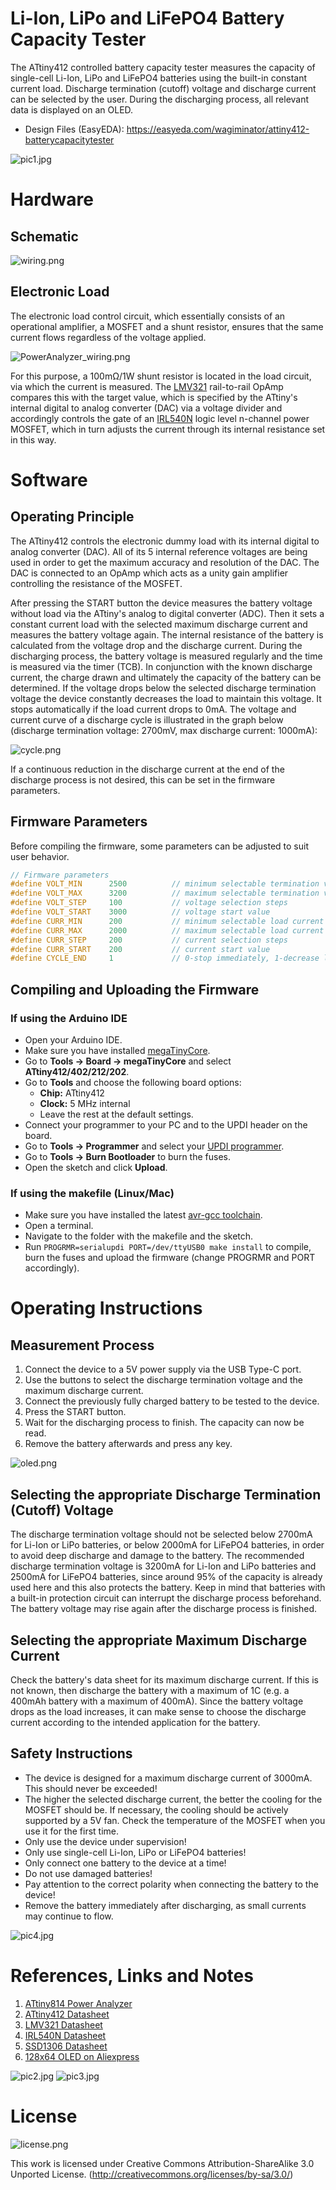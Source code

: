 # Li-Ion, LiPo and LiFePO4 Battery Capacity Tester
The ATtiny412 controlled battery capacity tester measures the capacity of single-cell Li-Ion, LiPo and LiFePO4 batteries using the built-in constant current load. Discharge termination (cutoff) voltage and discharge current can be selected by the user. During the discharging process, all relevant data is displayed on an OLED.

- Design Files (EasyEDA): https://easyeda.com/wagiminator/attiny412-batterycapacitytester

![pic1.jpg](https://raw.githubusercontent.com/wagiminator/ATtiny412-BatteryCapacityTester/main/documentation/BatteryCapacityTester_pic1.jpg)

# Hardware
## Schematic
![wiring.png](https://raw.githubusercontent.com/wagiminator/ATtiny412-BatteryCapacityTester/main/documentation/BatteryCapacityTester_wiring.png)

## Electronic Load
The electronic load control circuit, which essentially consists of an operational amplifier, a MOSFET and a shunt resistor, ensures that the same current flows regardless of the voltage applied.

![PowerAnalyzer_wiring.png](https://raw.githubusercontent.com/wagiminator/ATtiny814-Power-Analyzer/master/documentation/PowerAnalyzer_wiring.png)

For this purpose, a 100mΩ/1W shunt resistor is located in the load circuit, via which the current is measured. The [LMV321](https://www.onsemi.com/pdf/datasheet/lmv321-d.pdf) rail-to-rail OpAmp compares this with the target value, which is specified by the ATtiny's internal digital to analog converter (DAC) via a voltage divider and accordingly controls the gate of an [IRL540N](https://datasheet.lcsc.com/lcsc/1808281632_Infineon-Technologies-IRL540NPBF_C111607.pdf) logic level n-channel power MOSFET, which in turn adjusts the current through its internal resistance set in this way.

# Software
## Operating Principle
The ATtiny412 controls the electronic dummy load with its internal digital to analog converter (DAC). All of its 5 internal reference voltages are being used in order to get the maximum accuracy and resolution of the DAC. The DAC is connected to an OpAmp which acts as a unity gain amplifier controlling the resistance of the MOSFET.

After pressing the START button the device measures the battery voltage without load via the ATtiny's analog to digital converter (ADC). Then it sets a constant current load with the selected maximum discharge current and measures the battery voltage again. The internal resistance of the battery is calculated from the voltage drop and the discharge current. During the discharging process, the battery voltage is measured regularly and the time is measured via the timer (TCB). In conjunction with the known discharge current, the charge drawn and ultimately the capacity of the battery can be determined. If the voltage drops below the selected discharge termination voltage the device constantly decreases the load to maintain this voltage. It stops automatically if the load current drops to 0mA. The voltage and current curve of a discharge cycle is illustrated in the graph below (discharge termination voltage: 2700mV, max discharge current: 1000mA):

![cycle.png](https://raw.githubusercontent.com/wagiminator/ATtiny412-BatteryCapacityTester/main/documentation/BatteryCapacityTester_cycle.png)

If a continuous reduction in the discharge current at the end of the discharge process is not desired, this can be set in the firmware parameters.

## Firmware Parameters
Before compiling the firmware, some parameters can be adjusted to suit user behavior.

```c
// Firmware parameters
#define VOLT_MIN      2500          // minimum selectable termination voltage
#define VOLT_MAX      3200          // maximum selectable termination voltage
#define VOLT_STEP     100           // voltage selection steps
#define VOLT_START    3000          // voltage start value
#define CURR_MIN      200           // minimum selectable load current
#define CURR_MAX      2000          // maximum selectable load current
#define CURR_STEP     200           // current selection steps
#define CURR_START    200           // current start value
#define CYCLE_END     1             // 0-stop immediately, 1-decrease load
```

## Compiling and Uploading the Firmware
### If using the Arduino IDE
- Open your Arduino IDE.
- Make sure you have installed [megaTinyCore](https://github.com/SpenceKonde/megaTinyCore).
- Go to **Tools -> Board -> megaTinyCore** and select **ATtiny412/402/212/202**.
- Go to **Tools** and choose the following board options:
  - **Chip:**           ATtiny412
  - **Clock:**          5 MHz internal
  - Leave the rest at the default settings.
- Connect your programmer to your PC and to the UPDI header on the board.
- Go to **Tools -> Programmer** and select your [UPDI programmer](https://github.com/wagiminator/AVR-Programmer).
- Go to **Tools -> Burn Bootloader** to burn the fuses.
- Open the sketch and click **Upload**.

### If using the makefile (Linux/Mac)
- Make sure you have installed the latest [avr-gcc toolchain](http://maxembedded.com/2015/06/setting-up-avr-gcc-toolchain-on-linux-and-mac-os-x/).
- Open a terminal.
- Navigate to the folder with the makefile and the sketch.
- Run `PROGRMR=serialupdi PORT=/dev/ttyUSB0 make install` to compile, burn the fuses and upload the firmware (change PROGRMR and PORT accordingly).

# Operating Instructions
## Measurement Process
1. Connect the device to a 5V power supply via the USB Type-C port.
2. Use the buttons to select the discharge termination voltage and the maximum discharge current.
3. Connect the previously fully charged battery to be tested to the device.
4. Press the START button.
5. Wait for the discharging process to finish. The capacity can now be read.
6. Remove the battery afterwards and press any key.

![oled.png](https://raw.githubusercontent.com/wagiminator/ATtiny412-BatteryCapacityTester/main/documentation/BatteryCapacityTester_oled.png)

## Selecting the appropriate Discharge Termination (Cutoff) Voltage
The discharge termination voltage should not be selected below 2700mA for Li-Ion or LiPo batteries, or below 2000mA for LiFePO4 batteries, in order to avoid deep discharge and damage to the battery. The recommended discharge termination voltage is 3200mA for Li-Ion and LiPo batteries and 2500mA for LiFePO4 batteries, since around 95% of the capacity is already used here and this also protects the battery. Keep in mind that batteries with a built-in protection circuit can interrupt the discharge process beforehand. The battery voltage may rise again after the discharge process is finished.

## Selecting the appropriate Maximum Discharge Current
Check the battery's data sheet for its maximum discharge current. If this is not known, then discharge the battery with a maximum of 1C (e.g. a 400mAh battery with a maximum of 400mA). Since the battery voltage drops as the load increases, it can make sense to choose the discharge current according to the intended application for the battery.

## Safety Instructions
- The device is designed for a maximum discharge current of 3000mA. This should never be exceeded!
- The higher the selected discharge current, the better the cooling for the MOSFET should be. If necessary, the cooling should be actively supported by a 5V fan. Check the temperature of the MOSFET when you use it for the first time.
- Only use the device under supervision!
- Only use single-cell Li-Ion, LiPo or LiFePO4 batteries!
- Only connect one battery to the device at a time!
- Do not use damaged batteries!
- Pay attention to the correct polarity when connecting the battery to the device!
- Remove the battery immediately after discharging, as small currents may continue to flow.

![pic4.jpg](https://raw.githubusercontent.com/wagiminator/ATtiny412-BatteryCapacityTester/main/documentation/BatteryCapacityTester_pic4.jpg)

# References, Links and Notes
1. [ATtiny814 Power Analyzer](https://github.com/wagiminator/ATtiny814-Power-Analyzer)
2. [ATtiny412 Datasheet](https://ww1.microchip.com/downloads/aemDocuments/documents/MCU08/ProductDocuments/DataSheets/ATtiny212-214-412-414-416-DataSheet-DS40002287A.pdf)
3. [LMV321 Datasheet](https://www.onsemi.com/pdf/datasheet/lmv321-d.pdf)
4. [IRL540N Datasheet](https://datasheet.lcsc.com/lcsc/1808281632_Infineon-Technologies-IRL540NPBF_C111607.pdf)
5. [SSD1306 Datasheet](https://cdn-shop.adafruit.com/datasheets/SSD1306.pdf)
6. [128x64 OLED on Aliexpress](http://aliexpress.com/wholesale?SearchText=128+64+0.96+oled+new+4pin)

![pic2.jpg](https://raw.githubusercontent.com/wagiminator/ATtiny412-BatteryCapacityTester/main/documentation/BatteryCapacityTester_pic2.jpg)
![pic3.jpg](https://raw.githubusercontent.com/wagiminator/ATtiny412-BatteryCapacityTester/main/documentation/BatteryCapacityTester_pic3.jpg)

# License
![license.png](https://i.creativecommons.org/l/by-sa/3.0/88x31.png)

This work is licensed under Creative Commons Attribution-ShareAlike 3.0 Unported License. 
(http://creativecommons.org/licenses/by-sa/3.0/)
